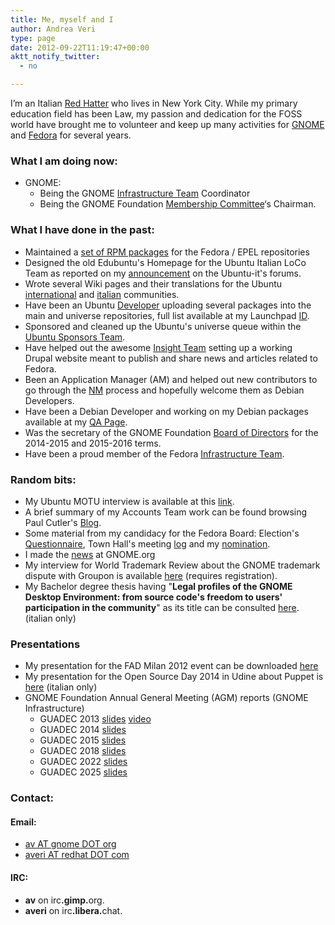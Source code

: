 ```yaml
---
title: Me, myself and I
author: Andrea Veri
type: page
date: 2012-09-22T11:19:47+00:00
aktt_notify_twitter:
  - no

---
```

I&#8217;m an Italian [Red Hatter][1] who lives in New York City. While my primary education field has been Law, my passion and dedication for the FOSS world have brought me to volunteer and keep up many activities for [GNOME][3] and [Fedora][4] for several years.

### What I am doing now:

  * GNOME: 
      * Being the GNOME [Infrastructure Team][5] Coordinator
      * Being the GNOME Foundation [Membership Committee][7]&#8216;s Chairman.

### What I have done in the past:

  * Maintained a [set of RPM packages][37] for the Fedora / EPEL repositories
  * Designed the old Edubuntu's Homepage for the Ubuntu Italian LoCo Team as reported on my [announcement][10] on the Ubuntu-it's forums.
  * Wrote several Wiki pages and their translations for the Ubuntu [international][11] and [italian][12] communities.
  * Have been an Ubuntu [Developer][13] uploading several packages into the main and universe repositories, full list available at my Launchpad [ID][14].
  * Sponsored and cleaned up the Ubuntu's universe queue within the [Ubuntu Sponsors Team][15].
  * Have helped out the awesome [Insight Team][16] setting up a working Drupal website meant to publish and share news and articles related to Fedora.
  * Been an Application Manager (AM) and helped out new contributors to go through the [NM][19] process and hopefully welcome them as Debian Developers.
  * Have been a Debian Developer and working on my Debian packages available at my [QA Page][20].
  * Was the secretary of the GNOME Foundation [Board of Directors][21] for the 2014-2015 and 2015-2016 terms.
  * Have been a proud member of the Fedora [Infrastructure Team][8].

### Random bits:

  * My Ubuntu MOTU interview is available at this [link][22].
  * A brief summary of my Accounts Team work can be found browsing Paul Cutler's [Blog][24].
  * Some material from my candidacy for the Fedora Board: Election's [Questionnaire][26], Town Hall's meeting [log][27] and my [nomination][28].
  * I made the [news][29] at GNOME.org
  * My interview for World Trademark Review about the GNOME trademark dispute with Groupon is available [here][30] (requires registration).
  * My Bachelor degree thesis having "**<span class="il">Legal</span> profiles of <span class="il">the </span><span class="il">GNOME</span> Desktop Environment: from source code's freedom to users' participation in the community**" as its title can be consulted [here][31]. (italian only)

### Presentations

  * My presentation for the FAD Milan 2012 event can be downloaded [here][32]
  * My presentation for the Open Source Day 2014 in Udine about Puppet is [here][33] (italian only)
  * GNOME Foundation Annual General Meeting (AGM) reports (GNOME Infrastructure)
    * GUADEC 2013 [slides](http://www.dragonsreach.it/wp-content/uploads/2013/08/The-GNOME-Infrastructure.odp) [video](http://www.superlectures.com/guadec2013/the-gnome-infrastructure) 
    * GUADEC 2014 [slides](https://www.dragonsreach.it/files/guadec-reports/guadec-2014.html)
    * GUADEC 2015 [slides](https://www.dragonsreach.it/files/guadec-reports/guadec-2015.odp)
    * GUADEC 2018 [slides](https://www.dragonsreach.it/files/guadec-reports/guadec-2018.html)
    * GUADEC 2022 [slides](https://www.dragonsreach.it/files/guadec-reports/guadec-2022.html)
    * GUADEC 2025 [slides](https://www.dragonsreach.it/files/guadec-reports/guadec-2025.html)

### Contact:

#### Email:

  * [av AT gnome DOT org][35]
  * [averi AT redhat DOT com][36]

#### IRC:

  * **av** on irc<span style="font-weight: bold;">.gimp.</span>org.
  * **averi** on irc<span style="font-weight: bold;">.libera.</span>chat.

 [1]: https://www.redhat.com
 [2]: https://en.wikipedia.org/wiki/Udine
 [3]: https://www.gnome.org
 [4]: https://www.fedoraproject.org
 [5]: https://wiki.gnome.org/Infrastructure/Team
 [7]: https://wiki.gnome.org/MembershipCommittee
 [8]: https://fedoraproject.org/wiki/Infrastructure
 [10]: https://forum.ubuntu-it.org/index.php?topic=79871.0
 [11]: https://wiki.ubuntu.com/AndreaVeri
 [12]: https://wiki.ubuntu-it.org/AndreaVeri
 [13]: https://launchpad.net/~motu
 [14]: https://launchpad.net/~av/+uploaded-packages
 [15]: https://launchpad.net/~ubuntu-sponsors
 [16]: https://fedoraproject.org/wiki/Insight
 [19]: https://www.debian.org/devel/join/newmaint
 [20]: https://qa.debian.org/developer.php?login=and
 [21]: https://wiki.gnome.org/FoundationBoard
 [22]: https://behindmotu.wordpress.com/2007/10/16/andrea-veri
 [24]: https://www.paulcutler.org/blog/2010/01/gnome-accounts/ 
 [26]: https://fedoraproject.org/wiki/F16_elections_questionnaire
 [27]: https://meetbot.fedoraproject.org/fedora-townhall/2011-05-30/fedora_board_town_hall.2011-05-30-19.01.log.html
 [28]: https://fedoraproject.org/w/index.php?title=Board_nominations&oldid=238761#Andrea_Veri_.28averi.29
 [29]: https://foundation.gnome.org/2013/03/05/behind-the-scene-andrea-veri-is-new-gnome-part-time-sysadmin/
 [30]: https://www.worldtrademarkreview.com/brand-management/groupon-trademark-back-down-shows-power-fired-community
 [31]: https://www.dragonsreach.it/files/Tesi-Andrea-Veri.pdf
 [32]: https://averi.fedorapeople.org/The-Fedora-Infrastructure.odp
 [33]: https://www.dragonsreach.it/files/open-source-day-2014/open-source-day-2014.html 
 [35]: mailto:av@gnome.org
 [36]: mailto:averi@redhat.com
 [37]: https://src.fedoraproject.org/user/averi
